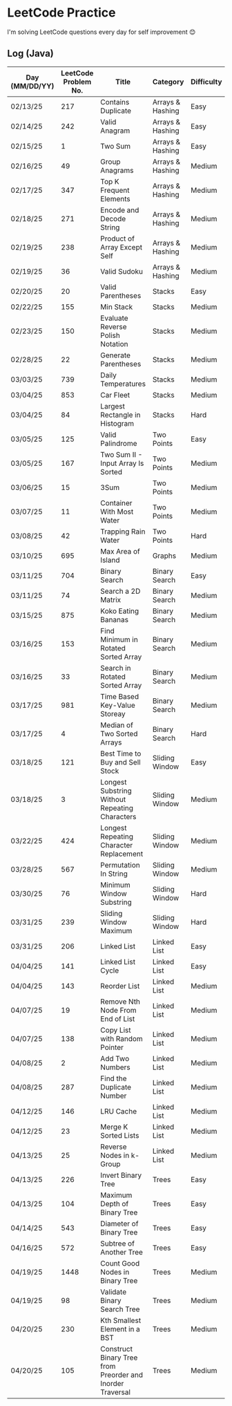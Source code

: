 # LeetCode Practice

I'm solving LeetCode questions every day for self improvement 😊

## Log (Java)
| Day (MM/DD/YY) | LeetCode Problem No. | Title                                                     | Category         | Difficulty | Language | Time complexity | Space complexity | Notes | Time spent (min) | My solution result  | File                             |
|----------------|----------------------|-----------------------------------------------------------|------------------|------------|----------|-----------------|------------------|-------|------------------|---------------------|----------------------------------|
| 02/13/25       | 217                  | Contains Duplicate                                        | Arrays & Hashing | Easy       | Java     | O(n)            | O(n)             |       | 10               | Accepted            | [q217.cpp](java/src/q217.java)   |
| 02/14/25       | 242                  | Valid Anagram                                             | Arrays & Hashing | Easy       | Java     | O(n)            | O(n)             |       | 20               | Accepted            | [q242.cpp](java/src/q242.java)   |
| 02/15/25       | 1                    | Two Sum                                                   | Arrays & Hashing | Easy       | Java     | O(n)            | O(n)             |       | 30               | Accepted            | [q1.cpp](java/src/q1.java)       |
| 02/16/25       | 49                   | Group Anagrams                                            | Arrays & Hashing | Medium     | Java     | O(n^2)          | O(n)             |       | 40               | Accepted            | [q49.cpp](java/src/q49.java)     |
| 02/17/25       | 347                  | Top K Frequent Elements                                   | Arrays & Hashing | Medium     | Java     | O(n)            | O(n)             |       | 60               | Accepted with hints | [q347.cpp](java/src/q347.java)   |
| 02/18/25       | 271                  | Encode and Decode String                                  | Arrays & Hashing | Medium     | Java     | O(n)            | O(1)             |       | 60               | Wrong Answer        | [q271.cpp](java/src/q271.java)   |
| 02/19/25       | 238                  | Product of Array Except Self                              | Arrays & Hashing | Medium     | Java     | O(n)            | O(n)             |       |                  | Time Limit Exceeded | [q238.cpp](java/src/q238.java)   |
| 02/19/25       | 36                   | Valid Sudoku                                              | Arrays & Hashing | Medium     | Java     | O(n^2)          | O(n^2)           |       |                  |                     | [q36.cpp](java/src/q36.java)     |
| 02/20/25       | 20                   | Valid Parentheses                                         | Stacks           | Easy       | Java     | O(n)            | O(n)             |       |                  |                     | [q36.cpp](java/src/q20.java)     |
| 02/22/25       | 155                  | Min Stack                                                 | Stacks           | Medium     | Java     | O(1)            | O(n)             |       | 30               | Accepted            | [q155.cpp](java/src/q155.java)   |
| 02/23/25       | 150                  | Evaluate Reverse Polish Notation                          | Stacks           | Medium     | Java     | O(n)            | O(n)             |       | 25               | Accepted            | [q150.cpp](java/src/q150.java)   |
| 02/28/25       | 22                   | Generate Parentheses                                      | Stacks           | Medium     | Java     | O(4^n)          | O(n)             |       |                  |                     | [q22.cpp](java/src/q22.java)     |
| 03/03/25       | 739                  | Daily Temperatures                                        | Stacks           | Medium     | Java     | O(n)            | O(n)             |       |                  |                     | [q739.cpp](java/src/q739.java)   |
| 03/04/25       | 853                  | Car Fleet                                                 | Stacks           | Medium     | Java     | O(n*logn)       | O(n)             |       |                  |                     | [q853.cpp](java/src/q853.java)   |
| 03/04/25       | 84                   | Largest Rectangle in Histogram                            | Stacks           | Hard       | Java     | O(n^2)          | O(n)             |       |                  |                     | [q84.cpp](java/src/q84.java)     |
| 03/05/25       | 125                  | Valid Palindrome                                          | Two Points       | Easy       | Java     | O(n)            | O(1)             |       |                  |                     | [q125.cpp](java/src/q125.java)   |
| 03/05/25       | 167                  | Two Sum II - Input Array Is Sorted                        | Two Points       | Medium     | Java     | O(n)            | O(1)             |       |                  |                     | [q167.cpp](java/src/q167.java)   |
| 03/06/25       | 15                   | 3Sum                                                      | Two Points       | Medium     | Java     | O(n^2)          | O(n)             |       |                  |                     | [q15.cpp](java/src/q15.java)     |
| 03/07/25       | 11                   | Container With Most Water                                 | Two Points       | Medium     | Java     | O(n)            | O(1)             |       | 15               | Accepted            | [q11.cpp](java/src/q11.java)     |
| 03/08/25       | 42                   | Trapping Rain Water                                       | Two Points       | Hard       | Java     | O(n)            | O(1)             |       |                  |                     | [q42.cpp](java/src/q42.java)     |
| 03/10/25       | 695                  | Max Area of Island                                        | Graphs           | Medium     | Java     | O(n)            | O(n)             |       |                  |                     | [q695.cpp](java/src/q695.java)   |
| 03/11/25       | 704                  | Binary Search                                             | Binary Search    | Easy       | Java     | O(logn)         | O(1)             |       | 15               | Accepted            | [q704.cpp](java/src/q704.java)   |
| 03/11/25       | 74                   | Search a 2D Matrix                                        | Binary Search    | Medium     | Java     | O(logn)         | O(1)             |       |                  |                     | [q74.cpp](java/src/q74.java)     |
| 03/15/25       | 875                  | Koko Eating Bananas                                       | Binary Search    | Medium     | Java     | O(nlogn)        | O(1)             |       |                  |                     | [q875.cpp](java/src/q875.java)   |
| 03/16/25       | 153                  | Find Minimum in Rotated Sorted Array                      | Binary Search    | Medium     | Java     | O(logn)         | O(1)             |       |                  |                     | [q153.cpp](java/src/q153.java)   |
| 03/16/25       | 33                   | Search in Rotated Sorted Array                            | Binary Search    | Medium     | Java     | O(logn)         | O(1)             |       |                  |                     | [q33.cpp](java/src/q33.java)     |
| 03/17/25       | 981                  | Time Based Key-Value Storeay                              | Binary Search    | Medium     | Java     | O(log(m+n))     | O(log(m+n))      |       |                  |                     | [q981.cpp](java/src/q981.java)   |
| 03/17/25       | 4                    | Median of Two Sorted Arrays                               | Binary Search    | Hard       | Java     | O(m+n)          | O(1)             |       |                  |                     | [q4.cpp](java/src/q4.java)       |
| 03/18/25       | 121                  | Best Time to Buy and Sell Stock                           | Sliding Window   | Easy       | Java     | O(n)            | O(1)             |       |                  |                     | [q121.cpp](java/src/q121.java)   |
| 03/18/25       | 3                    | Longest Substring Without Repeating Characters            | Sliding Window   | Medium     | Java     | O(n)            | O(m)             |       |                  |                     | [q3.cpp](java/src/q3.java)       |
| 03/22/25       | 424                  | Longest Repeating Character Replacement                   | Sliding Window   | Medium     | Java     | O(m*n)          | O(m)             |       |                  |                     | [q424.cpp](java/src/q424.java)   |
| 03/28/25       | 567                  | Permutation In String                                     | Sliding Window   | Medium     | Java     | O(n)            | O(1)             |       |                  |                     | [q567.cpp](java/src/q567.java)   |
| 03/30/25       | 76                   | Minimum Window Substring                                  | Sliding Window   | Hard       | Java     | O(n)            | O(n)             |       |                  |                     | [q76.cpp](java/src/q76.java)     |
| 03/31/25       | 239                  | Sliding Window Maximum                                    | Sliding Window   | Hard       | Java     | O(n)            | O(n)             |       |                  |                     | [q239.cpp](java/src/q239.java)   |
| 03/31/25       | 206                  | Linked List                                               | Linked List      | Easy       | Java     | O(n)            | O(n)             |       |                  |                     | [q206.cpp](java/src/q206.java)   |
| 04/04/25       | 141                  | Linked List Cycle                                         | Linked List      | Easy       | Java     | O(1)            | O(1)             |       |                  |                     | [q141.cpp](java/src/q141.java)   |
| 04/04/25       | 143                  | Reorder List                                              | Linked List      | Medium     | Java     | O(n)            | O(1)             |       |                  |                     | [q143.cpp](java/src/q143.java)   |
| 04/07/25       | 19                   | Remove Nth Node From End of List                          | Linked List      | Medium     | Java     | O(n)            | O(1)             |       |                  |                     | [q19.cpp](java/src/q19.java)     |
| 04/07/25       | 138                  | Copy List with Random Pointer                             | Linked List      | Medium     | Java     | O(n)            | O(n)             |       |                  |                     | [q138.cpp](java/src/q138.java)   |
| 04/08/25       | 2                    | Add Two Numbers                                           | Linked List      | Medium     | Java     | O(1)            | O(n)             |       |                  |                     | [q2.cpp](java/src/q2.java)       |
| 04/08/25       | 287                  | Find the Duplicate Number                                 | Linked List      | Medium     | Java     | O(n)            | O(n)             |       |                  |                     | [q287.cpp](java/src/q287.java)   |
| 04/12/25       | 146                  | LRU Cache                                                 | Linked List      | Medium     | Java     | O(1)            | O(n)             |       |                  |                     | [q146.cpp](java/src/q146.java)   |
| 04/12/25       | 23                   | Merge K Sorted Lists                                      | Linked List      | Medium     | Java     | O(nlogn)        | O(n)             |       |                  |                     | [q23.cpp](java/src/q23.java)     |
| 04/13/25       | 25                   | Reverse Nodes in k-Group                                  | Linked List      | Medium     | Java     | O(n)            | O(1)             |       |                  |                     | [q25.cpp](java/src/q25.java)     |
| 04/13/25       | 226                  | Invert Binary Tree                                        | Trees            | Easy       | Java     | O(n)            | O(n)             |       |                  |                     | [q226.cpp](java/src/q226.java)   |
| 04/13/25       | 104                  | Maximum Depth of Binary Tree                              | Trees            | Easy       | Java     | O(n)            | O(n)             |       | 5                | Accepted            | [q104.cpp](java/src/q104.java)   |
| 04/14/25       | 543                  | Diameter of Binary Tree                                   | Trees            | Easy       | Java     | O(n)            | O(n)             |       |                  |                     | [q543.cpp](java/src/q543.java)   |
| 04/16/25       | 572                  | Subtree of Another Tree                                   | Trees            | Easy       | Java     | O(n)            | O(n)             |       |                  |                     | [q572.cpp](java/src/q572.java)   |
| 04/19/25       | 1448                 | Count Good Nodes in Binary Tree                           | Trees            | Medium     | Java     | O(n)            | O(n)             |       | 5                | Accepted            | [q1448.cpp](java/src/q1448.java) |
| 04/19/25       | 98                   | Validate Binary Search Tree                               | Trees            | Medium     | Java     | O(n)            | O(n)             |       | 10               | Accepted            | [q98.cpp](java/src/q98.java)     |
| 04/20/25       | 230                  | Kth Smallest Element in a BST                             | Trees            | Medium     | Java     | O(n)            | O(n)             |       |                  |                     | [q230.cpp](java/src/q230.java)   |
| 04/20/25       | 105                  | Construct Binary Tree from Preorder and Inorder Traversal | Trees            | Medium     | Java     | O(n^2)          | O(n)             |       |                  |                     | [q105.cpp](java/src/q105.java)   |
